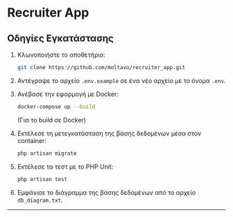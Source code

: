 # Recruiter App

## Οδηγίες Εγκατάστασης

1. Κλωνοποιήστε το αποθετήριο:

    ```bash
    git clone https://github.com/moltavo/recruiter_app.git
    ```

2. Αντέγραψε το αρχείο `.env.example` σε ένα νέο αρχείο με το όνομα `.env`.

3. Ανέβασε την εφαρμογή με Docker:

    ```bash
    docker-compose up --build
    ```

    (Για το build σε Docker)

4. Εκτέλεσε τη μετεγκατάσταση της βάσης δεδομένων μέσα στον container:

    ```bash
    php artisan migrate
    ```

5. Εκτέλεσε τα τεστ με το PHP Unit:

    ```bash
    php artisan test
    ```

6. Εμφάνισε το διάγραμμα της βάσης δεδομένων από το αρχείο `db_diagram.txt`.

---